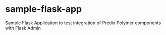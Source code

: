 # sample-flask-app
Sample Flask Application to test integration of Predix Polymer components with Flask Admin
